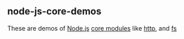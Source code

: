 ## node-js-core-demos

These are demos of [Node.js](https://nodejs.org/en/) [core modules](https://nodejs.org/dist/latest-v8.x/docs/api/) like [http](https://nodejs.org/dist/latest-v8.x/docs/api/http.html), and [fs](https://nodejs.org/dist/latest-v8.x/docs/api/fs.html)